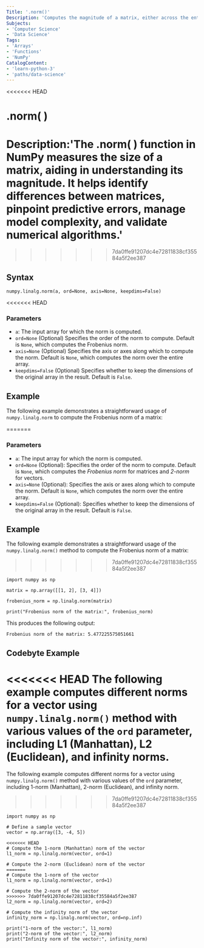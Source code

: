 ```yaml
---
Title: '.norm()'
Description: 'Computes the magnitude of a matrix, either across the entire array or along a specified axis.'
Subjects:
- 'Computer Science'
- 'Data Science'
Tags:
- 'Arrays'
- 'Functions'
- 'NumPy'
CatalogContent:
- 'learn-python-3'
- 'paths/data-science'
---
```

 
<<<<<<< HEAD
# .norm( )

Description:'The **.norm( )** function in NumPy measures the size of a matrix, aiding in understanding its magnitude. It helps identify differences between matrices, pinpoint predictive errors, manage model complexity, and validate numerical algorithms.'
=======
>>>>>>> 7da0ffe91207dc4e72811838cf35584a5f2ee387

## Syntax

```pseudo
numpy.linalg.norm(a, ord=None, axis=None, keepdims=False)
```
<<<<<<< HEAD
### Parameters


- `a`: The input array for which the norm is computed.
- `ord=None` (Optional) Specifies the order of the norm to compute. Default is `None`, which computes the Frobenius norm.
- `axis=None` (Optional) Specifies the axis or axes along which to compute the norm. Default is `None`, which computes the norm over the entire array.
- `keepdims=False` (Optional) Specifies whether to keep the dimensions of the original array in the result. Default is `False`.

## Example

The following example demonstrates a straightforward usage of `numpy.linalg.norm` to compute the Frobenius norm of a matrix:

=======

### Parameters

- `a`: The input array for which the norm is computed.
- `ord=None` (Optional): Specifies the order of the norm to compute. Default is `None`, which computes the _Frobenius norm_ for matrices and _2-norm_ for vectors.
- `axis=None` (Optional): Specifies the axis or axes along which to compute the norm. Default is `None`, which computes the norm over the entire array.
- `keepdims=False` (Optional): Specifies whether to keep the dimensions of the original array in the result. Default is `False`.

## Example

The following example demonstrates a straightforward usage of the `numpy.linalg.norm()` method to compute the Frobenius norm of a matrix:
>>>>>>> 7da0ffe91207dc4e72811838cf35584a5f2ee387

```shell
import numpy as np

matrix = np.array([[1, 2], [3, 4]])

frobenius_norm = np.linalg.norm(matrix)

print("Frobenius norm of the matrix:", frobenius_norm)
```
This produces the following output:

```shell
Frobenius norm of the matrix: 5.477225575051661
```

## Codebyte Example
<<<<<<< HEAD
The following example computes different norms for a vector using `numpy.linalg.norm()` method with various values of the `ord` parameter, including L1 (Manhattan), L2 (Euclidean), and infinity norms.
=======

The following example computes different norms for a vector using `numpy.linalg.norm()` method with various values of the `ord` parameter, including 1-norm (Manhattan), 2-norm (Euclidean), and infinity norm.
>>>>>>> 7da0ffe91207dc4e72811838cf35584a5f2ee387

```codebyte/python
import numpy as np

# Define a sample vector
vector = np.array([3, -4, 5])

<<<<<<< HEAD
# Compute the 1-norm (Manhattan) norm of the vector
l1_norm = np.linalg.norm(vector, ord=1)

# Compute the 2-norm (Euclidean) norm of the vector
=======
# Compute the 1-norm of the vector
l1_norm = np.linalg.norm(vector, ord=1)

# Compute the 2-norm of the vector
>>>>>>> 7da0ffe91207dc4e72811838cf35584a5f2ee387
l2_norm = np.linalg.norm(vector, ord=2)

# Compute the infinity norm of the vector
infinity_norm = np.linalg.norm(vector, ord=np.inf)

print("1-norm of the vector:", l1_norm)
print("2-norm of the vector:", l2_norm)
print("Infinity norm of the vector:", infinity_norm)
```
